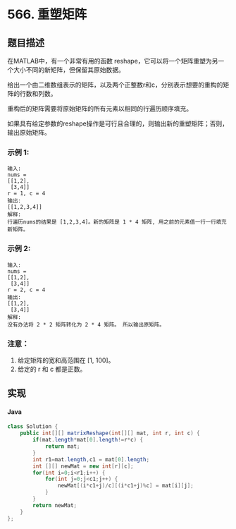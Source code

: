 # 566. 重塑矩阵

## 题目描述
在MATLAB中，有一个非常有用的函数 reshape，它可以将一个矩阵重塑为另一个大小不同的新矩阵，但保留其原始数据。

给出一个由二维数组表示的矩阵，以及两个正整数r和c，分别表示想要的重构的矩阵的行数和列数。

重构后的矩阵需要将原始矩阵的所有元素以相同的行遍历顺序填充。

如果具有给定参数的reshape操作是可行且合理的，则输出新的重塑矩阵；否则，输出原始矩阵。

### 示例 1:
```
输入: 
nums = 
[[1,2],
 [3,4]]
r = 1, c = 4
输出: 
[[1,2,3,4]]
解释:
行遍历nums的结果是 [1,2,3,4]。新的矩阵是 1 * 4 矩阵, 用之前的元素值一行一行填充新矩阵。
```
### 示例 2:
```
输入: 
nums = 
[[1,2],
 [3,4]]
r = 2, c = 4
输出: 
[[1,2],
 [3,4]]
解释:
没有办法将 2 * 2 矩阵转化为 2 * 4 矩阵。 所以输出原矩阵。
```
### 注意：

1. 给定矩阵的宽和高范围在 [1, 100]。
2. 给定的 r 和 c 都是正数。

## 实现
#### Java
```Java
class Solution {
    public int[][] matrixReshape(int[][] mat, int r, int c) {
        if(mat.length*mat[0].length!=r*c) {
			return mat;
		}
		int r1=mat.length,c1 = mat[0].length;
		int [][] newMat = new int[r][c];
		for(int i=0;i<r1;i++) {
			for(int j=0;j<c1;j++) {
				newMat[(i*c1+j)/c][(i*c1+j)%c] = mat[i][j];
			}
		}
		return newMat;
    }
};
```